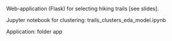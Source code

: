 Web-application (Flask) for selecting hiking trails [see slides].

Jupyter notebook for clustering: trails_clusters_eda_model.ipynb

Application: folder app
